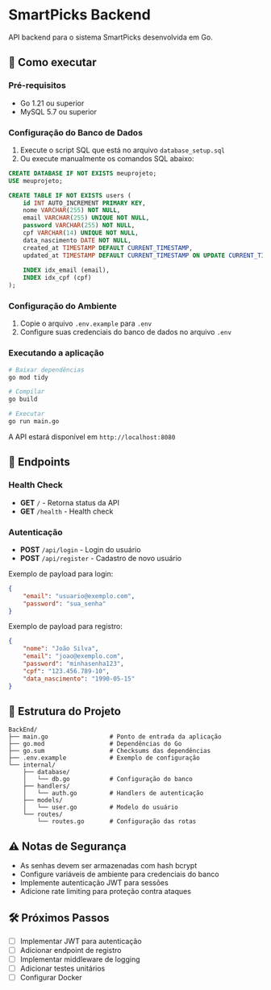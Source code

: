 # SmartPicks Backend

API backend para o sistema SmartPicks desenvolvida em Go.

## 🚀 Como executar

### Pré-requisitos
- Go 1.21 ou superior
- MySQL 5.7 ou superior

### Configuração do Banco de Dados
1. Execute o script SQL que está no arquivo `database_setup.sql`
2. Ou execute manualmente os comandos SQL abaixo:

```sql
CREATE DATABASE IF NOT EXISTS meuprojeto;
USE meuprojeto;

CREATE TABLE IF NOT EXISTS users (
    id INT AUTO_INCREMENT PRIMARY KEY,
    nome VARCHAR(255) NOT NULL,
    email VARCHAR(255) UNIQUE NOT NULL,
    password VARCHAR(255) NOT NULL,
    cpf VARCHAR(14) UNIQUE NOT NULL,
    data_nascimento DATE NOT NULL,
    created_at TIMESTAMP DEFAULT CURRENT_TIMESTAMP,
    updated_at TIMESTAMP DEFAULT CURRENT_TIMESTAMP ON UPDATE CURRENT_TIMESTAMP,
    
    INDEX idx_email (email),
    INDEX idx_cpf (cpf)
);
```

### Configuração do Ambiente
1. Copie o arquivo `.env.example` para `.env`
2. Configure suas credenciais do banco de dados no arquivo `.env`

### Executando a aplicação
```bash
# Baixar dependências
go mod tidy

# Compilar
go build

# Executar
go run main.go
```

A API estará disponível em `http://localhost:8080`

## 📡 Endpoints

### Health Check
- **GET** `/` - Retorna status da API
- **GET** `/health` - Health check

### Autenticação
- **POST** `/api/login` - Login do usuário
- **POST** `/api/register` - Cadastro de novo usuário

Exemplo de payload para login:
```json
{
    "email": "usuario@exemplo.com",
    "password": "sua_senha"
}
```

Exemplo de payload para registro:
```json
{
    "nome": "João Silva",
    "email": "joao@exemplo.com",
    "password": "minhasenha123",
    "cpf": "123.456.789-10",
    "data_nascimento": "1990-05-15"
}
```

## 🔧 Estrutura do Projeto

```
BackEnd/
├── main.go                 # Ponto de entrada da aplicação
├── go.mod                  # Dependências do Go
├── go.sum                  # Checksums das dependências
├── .env.example            # Exemplo de configuração
└── internal/
    ├── database/
    │   └── db.go           # Configuração do banco
    ├── handlers/
    │   └── auth.go         # Handlers de autenticação
    ├── models/
    │   └── user.go         # Modelo do usuário
    └── routes/
        └── routes.go       # Configuração das rotas
```

## ⚠️ Notas de Segurança

- As senhas devem ser armazenadas com hash bcrypt
- Configure variáveis de ambiente para credenciais do banco
- Implemente autenticação JWT para sessões
- Adicione rate limiting para proteção contra ataques

## 🛠️ Próximos Passos

- [ ] Implementar JWT para autenticação
- [ ] Adicionar endpoint de registro
- [ ] Implementar middleware de logging
- [ ] Adicionar testes unitários
- [ ] Configurar Docker